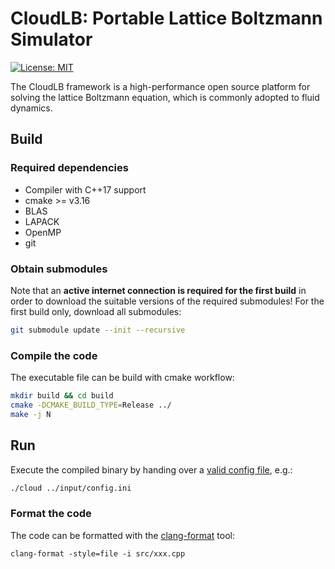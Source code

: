 # CloudLB: Portable Lattice Boltzmann Simulator

[![License: MIT](https://img.shields.io/badge/License-MIT-yellow.svg)](https://opensource.org/licenses/MIT)

The CloudLB framework is a high-performance open source platform for solving the lattice Boltzmann equation, which is commonly adopted to fluid dynamics.

## Build
### Required dependencies
- Compiler with C++17 support
- cmake >= v3.16
- BLAS
- LAPACK
- OpenMP
- git

### Obtain submodules
Note that an **active internet connection is required for the first build** in order to download the suitable versions of the required submodules!
For the first build only, download all submodules:

```bash
git submodule update --init --recursive
```

### Compile the code
The executable file can be build with cmake workflow:
 
```bash 
mkdir build && cd build
cmake -DCMAKE_BUILD_TYPE=Release ../
make -j N
```

## Run
Execute the compiled binary by handing over a [valid config file](https://kit-rt.readthedocs.io/en/latest/configFiles.html), e.g.:

```bash
./cloud ../input/config.ini
```

### Format the code
The code can be formatted with the [clang-format](https://clang.llvm.org/docs/ClangFormat.html) tool:

```
clang-format -style=file -i src/xxx.cpp
```